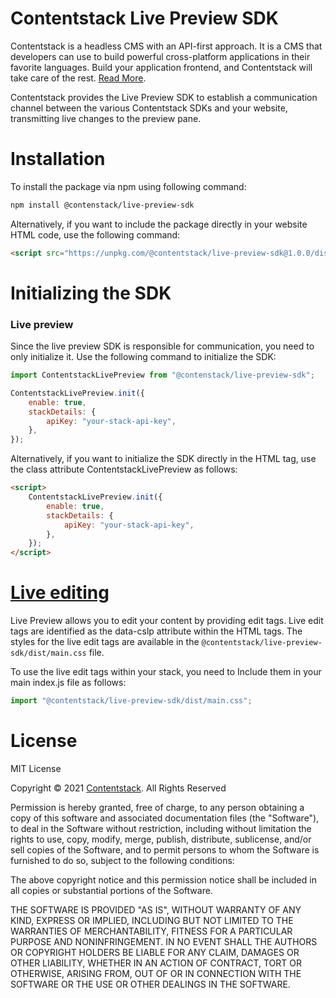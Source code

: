 # Contentstack Live Preview SDK

Contentstack is a headless CMS with an API-first approach. It is a CMS that developers can use to build powerful cross-platform applications in their favorite languages. Build your application frontend, and Contentstack will take care of the rest. [Read More](https://www.contentstack.com/docs/content-managers/live-preview/).

Contentstack provides the Live Preview SDK to establish a communication channel between the various Contentstack SDKs and your website, transmitting live changes to the preview pane.

# Installation

To install the package via npm using following command:

```bash
npm install @contenstack/live-preview-sdk
```

Alternatively, if you want to include the package directly in your website HTML code, use the following command:

```html
<script src="https://unpkg.com/@contentstack/live-preview-sdk@1.0.0/dist/index.js"></script>
```

# Initializing the SDK

### Live preview

Since the live preview SDK is responsible for communication, you need to only initialize it.
Use the following command to initialize the SDK:

```javascript
import ContentstackLivePreview from "@contenstack/live-preview-sdk";

ContentstackLivePreview.init({
    enable: true,
    stackDetails: {
        apiKey: "your-stack-api-key",
    },
});
```

Alternatively, if you want to initialize the SDK directly in the HTML tag, use the class attribute ContentstackLivePreview as follows:

```html
<script>
    ContentstackLivePreview.init({
        enable: true,
        stackDetails: {
            apiKey: "your-stack-api-key",
        },
    });
</script>
```

# [Live editing](https://www.contentstack.com/docs/developers/set-up-live-preview/set-up-live-preview-for-your-website/#live-editing-for-entries-optional-)

Live Preview allows you to edit your content by providing edit tags. Live edit tags are identified as the data-cslp attribute within the HTML tags. The styles for the live edit tags are available in the `@contentstack/live-preview-sdk/dist/main.css` file.

To use the live edit tags within your stack, you need to Include them in your main index.js file as follows:

```javascript
import "@contentstack/live-preview-sdk/dist/main.css";
```

# License

MIT License

Copyright © 2021 [Contentstack](https://www.contentstack.com/). All Rights Reserved

Permission is hereby granted, free of charge, to any person obtaining a copy of this software and associated documentation files (the "Software"), to deal in the Software without restriction, including without limitation the rights to use, copy, modify, merge, publish, distribute, sublicense, and/or sell copies of the Software, and to permit persons to whom the Software is furnished to do so, subject to the following conditions:

The above copyright notice and this permission notice shall be included in all copies or substantial portions of the Software.

THE SOFTWARE IS PROVIDED "AS IS", WITHOUT WARRANTY OF ANY KIND, EXPRESS OR IMPLIED, INCLUDING BUT NOT LIMITED TO THE WARRANTIES OF MERCHANTABILITY, FITNESS FOR A PARTICULAR PURPOSE AND NONINFRINGEMENT. IN NO EVENT SHALL THE AUTHORS OR COPYRIGHT HOLDERS BE LIABLE FOR ANY CLAIM, DAMAGES OR OTHER LIABILITY, WHETHER IN AN ACTION OF CONTRACT, TORT OR OTHERWISE, ARISING FROM, OUT OF OR IN CONNECTION WITH THE SOFTWARE OR THE USE OR OTHER DEALINGS IN THE SOFTWARE.
